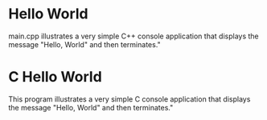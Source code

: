 # Hello World

main.cpp illustrates a very simple C++ console application that displays the message "Hello, World" and then terminates."

# C Hello World

This program illustrates a very simple C console application that displays the message "Hello, World" and then terminates."

